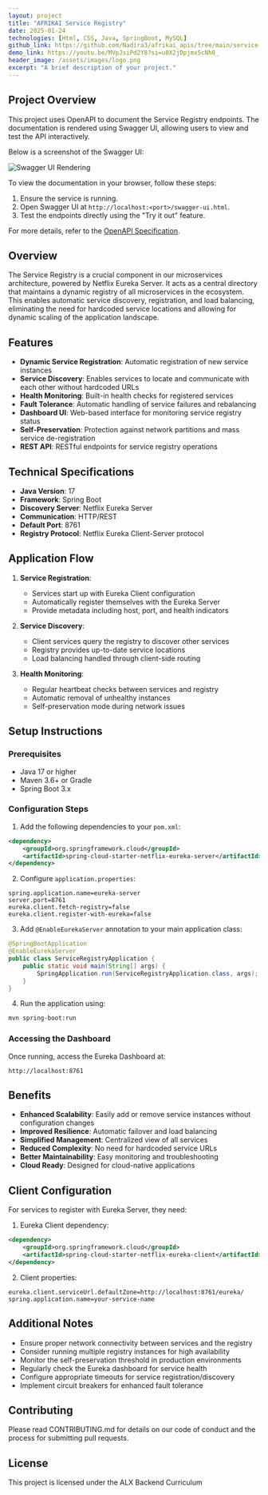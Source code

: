 ```yaml
---
layout: project
title: "AFRIKAI Service Registry"
date: 2025-01-24
technologies: [Html, CSS, Java, SpringBoot, MySQL]
github_link: https://github.com/Nadira3/afrikai_apis/tree/main/service-registry
demo_link: https://youtu.be/MVpJsiPd2Y8?si=u8X2jDpjmx5cNh8_
header_image: /assets/images/logo.png
excerpt: "A brief description of your project."
---
```

## Project Overview
This project uses OpenAPI to document the Service Registry endpoints. The documentation is rendered using Swagger UI, allowing users to view and test the API interactively.

Below is a screenshot of the Swagger UI:

![Swagger UI Rendering](/images/swagger_ui_service_registry.png)

To view the documentation in your browser, follow these steps:
1. Ensure the service is running.
2. Open Swagger UI at `http://localhost:<port>/swagger-ui.html`.
3. Test the endpoints directly using the "Try it out" feature.

For more details, refer to the [OpenAPI Specification](service-registry-openapi.yml).

## Overview
The Service Registry is a crucial component in our microservices architecture, powered by Netflix Eureka Server. It acts as a central directory that maintains a dynamic registry of all microservices in the ecosystem. This enables automatic service discovery, registration, and load balancing, eliminating the need for hardcoded service locations and allowing for dynamic scaling of the application landscape.

## Features
- **Dynamic Service Registration**: Automatic registration of new service instances
- **Service Discovery**: Enables services to locate and communicate with each other without hardcoded URLs
- **Health Monitoring**: Built-in health checks for registered services
- **Fault Tolerance**: Automatic handling of service failures and rebalancing
- **Dashboard UI**: Web-based interface for monitoring service registry status
- **Self-Preservation**: Protection against network partitions and mass service de-registration
- **REST API**: RESTful endpoints for service registry operations

## Technical Specifications
- **Java Version**: 17
- **Framework**: Spring Boot
- **Discovery Server**: Netflix Eureka Server
- **Communication**: HTTP/REST
- **Default Port**: 8761
- **Registry Protocol**: Netflix Eureka Client-Server protocol

## Application Flow
1. **Service Registration**:
   - Services start up with Eureka Client configuration
   - Automatically register themselves with the Eureka Server
   - Provide metadata including host, port, and health indicators

2. **Service Discovery**:
   - Client services query the registry to discover other services
   - Registry provides up-to-date service locations
   - Load balancing handled through client-side routing

3. **Health Monitoring**:
   - Regular heartbeat checks between services and registry
   - Automatic removal of unhealthy instances
   - Self-preservation mode during network issues

## Setup Instructions

### Prerequisites
- Java 17 or higher
- Maven 3.6+ or Gradle
- Spring Boot 3.x

### Configuration Steps
1. Add the following dependencies to your `pom.xml`:
```xml
<dependency>
    <groupId>org.springframework.cloud</groupId>
    <artifactId>spring-cloud-starter-netflix-eureka-server</artifactId>
</dependency>
```

2. Configure `application.properties`:
```properties
spring.application.name=eureka-server
server.port=8761
eureka.client.fetch-registry=false
eureka.client.register-with-eureka=false
```

3. Add `@EnableEurekaServer` annotation to your main application class:
```java
@SpringBootApplication
@EnableEurekaServer
public class ServiceRegistryApplication {
    public static void main(String[] args) {
        SpringApplication.run(ServiceRegistryApplication.class, args);
    }
}
```

4. Run the application using:
```bash
mvn spring-boot:run
```

### Accessing the Dashboard
Once running, access the Eureka Dashboard at:
```
http://localhost:8761
```

## Benefits
- **Enhanced Scalability**: Easily add or remove service instances without configuration changes
- **Improved Resilience**: Automatic failover and load balancing
- **Simplified Management**: Centralized view of all services
- **Reduced Complexity**: No need for hardcoded service URLs
- **Better Maintainability**: Easy monitoring and troubleshooting
- **Cloud Ready**: Designed for cloud-native applications

## Client Configuration
For services to register with Eureka Server, they need:

1. Eureka Client dependency:
```xml
<dependency>
    <groupId>org.springframework.cloud</groupId>
    <artifactId>spring-cloud-starter-netflix-eureka-client</artifactId>
</dependency>
```

2. Client properties:
```properties
eureka.client.serviceUrl.defaultZone=http://localhost:8761/eureka/
spring.application.name=your-service-name
```

## Additional Notes
- Ensure proper network connectivity between services and the registry
- Consider running multiple registry instances for high availability
- Monitor the self-preservation threshold in production environments
- Regularly check the Eureka dashboard for service health
- Configure appropriate timeouts for service registration/discovery
- Implement circuit breakers for enhanced fault tolerance

## Contributing
Please read CONTRIBUTING.md for details on our code of conduct and the process for submitting pull requests.

## License
This project is licensed under the ALX Backend Curriculum
